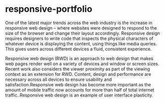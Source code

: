 # responsive-portfolio
One of the latest major trends across the web industry is the increase in responsive web design – where websites were designed to respond to the size of the browser and change their layout accordingly. Responsive design requires designers to write code that inspects the physical characters of whatever device is displaying the content, using things like media queries. This gives users across different devices a fluid, consistent experience.

Responsive web design (RWD) is an approach to web design that makes web pages render well on a variety of devices and window or screen sizes. Recent work also considers the viewer proximity as part of the viewing context as an extension for RWD. Content, design and performance are necessary across all devices to ensure usability and satisfaction.Responsive web design has become more important as the amount of mobile traffic now accounts for more than half of total internet traffic..Responsive web design is an example of user interface plasticity.